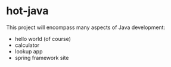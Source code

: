 # hot-java

This project will encompass many aspects of Java development:
 - hello world (of course)
 - calculator
 - lookup app
 - spring framework site
